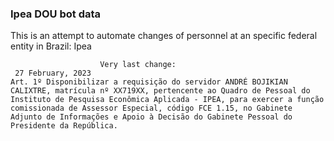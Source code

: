  ### Ipea DOU bot data
 This is an attempt to automate changes of personnel at an specific federal entity in Brazil: Ipea
 
                        Very last change: 
 	 27 February, 2023
	Art. 1º Disponibilizar a requisição do servidor ANDRÉ BOJIKIAN CALIXTRE, matrícula nº XX719XX, pertencente ao Quadro de Pessoal do Instituto de Pesquisa Econômica Aplicada - IPEA, para exercer a função comissionada de Assessor Especial, código FCE 1.15, no Gabinete Adjunto de Informações e Apoio à Decisão do Gabinete Pessoal do Presidente da República.
